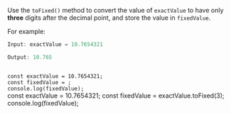 Use the `toFixed()` method to convert
the value of `exactValue` to have only
**three** digits after the decimal point,
and store the value in `fixedValue`.

For example:
```js
Input: exactValue = 10.7654321

Output: 10.765
```
<codeblock language="javascript" type="exercise" testMode="fixedInput">
<code>
const exactValue = 10.7654321;
const fixedValue = ;
console.log(fixedValue);
</code>

<solution>
const exactValue = 10.7654321;
const fixedValue = exactValue.toFixed(3);
console.log(fixedValue);
</solution>
</codeblock>

